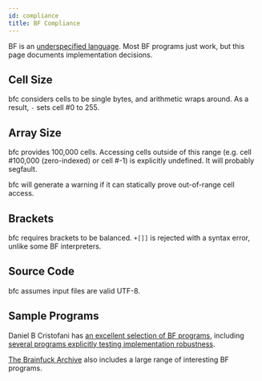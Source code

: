 ```yaml
---
id: compliance
title: BF Compliance
---
```


BF is an [underspecified
language](https://en.wikipedia.org/wiki/Brainfuck#Portability_issues). Most
BF programs just work, but this page documents implementation
decisions.

## Cell Size

bfc considers cells to be single bytes, and arithmetic wraps
around. As a result, `-` sets cell #0 to 255.

## Array Size

bfc provides 100,000 cells. Accessing cells outside of this range
(e.g. cell #100,000 (zero-indexed) or cell #-1) is explicitly undefined. It will
probably segfault.

bfc will generate a warning if it can statically prove out-of-range
cell access.

## Brackets

bfc requires brackets to be balanced. `+[]]` is rejected with a syntax
error, unlike some BF interpreters.

## Source Code

bfc assumes input files are valid UTF-8.

## Sample Programs

Daniel B Cristofani has [an excellent selection of BF
programs](http://www.hevanet.com/cristofd/brainfuck/), including
[several programs explicitly testing implementation
robustness](http://www.hevanet.com/cristofd/brainfuck/tests.b).

[The Brainfuck Archive](http://esoteric.sange.fi/brainfuck/) also
includes a large range of interesting BF programs.
